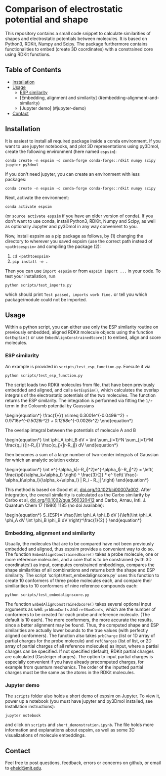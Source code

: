# Comparison of electrostatic potential and shape
This repository contains a small code snippet to calculate similarities of shapes and electrostatic potentials between molecules. It is based on Python3, RDKit, Numpy and Scipy. The package furthermore contains functionalities to embed (create 3D coordinates) with a constrained core using RDKit functions.

## Table of Contents

- [Installation](#installation)
- [Usage](#usage)
  * [ESP similarity](#esp-similarity)
  * [Embedding, alignment and similarity] (#embedding-alignment-and-similarity)
  * [Jupyter demo] (#jupyter-demo)
- [Contact](#contact)

## Installation

It is easiest to install all required package inside a conda environment. If you want to use jupyter notebooks, and plot 3D representations using py3Dmol, create the following environment (here named `espsim`):

`conda create -n espsim -c conda-forge conda-forge::rdkit numpy scipy jupyter py3dmol`

If you don't need jupyter, you can create an environment with less packages:

`conda create -n espsim -c conda-forge conda-forge::rdkit numpy scipy`

Next, activate the environment:

`conda activate espsim`

(or `source activate espsim` if you have an older version of conda). If you don't want to use conda, install Python3, RDKit, Numpy and Scipy, as well as optionally Jupyter and py3Dmol in any way convenient to you.

Now, install espsim as a pip package as follows, by (1) changing the directory to wherever you saved espsim (use the correct path instead of `<pathtoespsim>` and compiling the package (2):

1. `cd <pathtoespsim>`
2. `pip install -e .`

Then you can use `import espsim` or from `espsim import ...` in your code. To test your installation, run

`python scripts/test_imports.py`

which should print `Test passed, imports work fine.` or tell you which package/module could not be imported.

## Usage

Within a python script, you can either use only the ESP similarity routine on previously embedded, aligned RDKit molecule objects using the function `GetEspSim()` or use `EmbedAlignConstrainedScore()` to embed, align and score molecules. 

### ESP similarity

An example is provided in `scripts/test_esp_function.py`. Execute it via

`python scripts/test_esp_function.py`

The script loads two RDKit molecules from file, that have been previously embedded and aligned, and calls `GetEspSim()`, which calculates the overlap integrals of the electrostatic potentials of the two molecules. The function returns the ESP similarity. The integration is performed via fitting the `1/r` term in the Coloumb potential by Gaussians

\begin{equation*}
 \frac{1}{r} \simeq 0.3001e^{-0.0499r^2} + 0.9716*e^{-0.5026r^2} + 0.1268*e^{-0.0026r^2}
\end{equation*}

The overlap integral between the potentials of molecule A and B

\begin{equation*}
\int \phi_A \phi_B dV = \int \sum_{i=1}^N \sum_{j=1}^M \frac{q_i}{|r-R_i|} \frac{q_j}{|r-R_j|} dV
\end{equation*}

then becomes a sum of a large number of two-center integrals of Gaussian for which an analytic solution exists:

\begin{equation*}
 \int e^{-\alpha_k|r-R_i|^2}e^{-\alpha_l|r-R_j|^2} = \left( \frac{\pi}{\alpha_k+\alpha_l} \right) ^ \frac{3}{2} * e^ \left( \frac{-\alpha_k\alpha_l}{\alpha_k+\alpha_l} | R_i - R_j| \right)
\end{equation*}

This method is based on Good et al, [doi.org/10.1021/ci00007a002](https://doi.org/10.1021/ci00007a002). After integration, the overall similarity is calculated as the Carbo similarity by Carbo et al, [doi.org/10.1002/qua.560320412](https://doi.org/10.1002/qua.560320412) and Carbo, Arnau, Intl. J. Quantum Chem 17 (1980) 1185 (no doi available):

\begin{equation*}
 S_{ESP}= \frac{\int \phi_A \phi_B dV }{\left(\int \phi_A \phi_A dV  \int \phi_B \phi_B dV \right)^\frac{1}{2} }
\end{equation*}

### Embedding, alignment and similarity

Usually, the molecules that are to be compared have not been previously embedded and aligned, thus espsim provides a convenient way to do so. The function `EmbedAlignConstrainedScore()` takes a probe molecule, one or more reference molecules, and a core that is to be constrained (with 3D coordinates!) as input, computes constrained embeddings, compares the shape similarities of all combinations and returns both the shape and ESP similarity. The script 'scripts/test_embedalignscore.py' uses this function to create 10 conformers of three probe molecules each, and compare their similiarities to 10 conformers of nine reference compounds each:

`python scripts/test_embedalignscore.py`

The function `EmbedAlignConstrainedScore()` takes several optional input arguments as well: `prbNumConfs` and `refNumConfs`, which are the number of conformers to be created for each probe and reference molecule. (The default is 10 each). The more conformers, the more accurate the results, since a better alignment may be found. Thus, the computed shape and ESP similarities are actually lower bounds to the true values (with perfectly aligned conformers). The function also takes `prbCharge` (list or 1D array of partial charges for the probe molecule) and `refCharges` (list of list, or 2D array of partial charges of all reference molecules) as input, where a partial charges can be specified. If not specified (default), RDKit partial charges are calculated (Gasteiger charges). The option to input partial charges is especially convenient if you have already precomputed charges, for example from quantum mechanics. The order of the inputted partial charges must be the same as the atoms in the RDKit molecules.

### Jupyter demo

The `scripts` folder also holds a short demo of espsim on Jupyter. To view it, power up a notebook (you must have jupyter and py3Dmol installed, see Installation instructions):

`jupyter notebook`

and click on `scripts` and `short_demonstration.ipynb`. The file holds more information and explanations about espsim, as well as some 3D visualizations of molecule embeddings.

## Contact
Feel free to post questions, feedback, errors or concerns on github, or email to eheid@mit.edu.